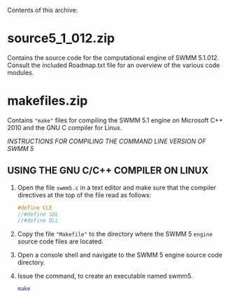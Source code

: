 Contents of this archive:

source5_1_012.zip
=================
Contains the source code for the computational engine
of SWMM 5.1.012. Consult the included Roadmap.txt file
for an overview of the various code modules.

makefiles.zip
=============
Contains `"make"` files for compiling the SWMM 5.1 engine
on Microsoft C++ 2010 and the GNU C compiler for Linux.


*INSTRUCTIONS FOR COMPILING THE COMMAND LINE VERSION OF SWMM 5*


USING THE GNU C/C++ COMPILER ON LINUX
-------------------------------------

1. Open the file `swmm5.c` in a text editor and make sure that the compiler directives at the top of the file read as follows:

	```c
	#define CLE
	//#define SOL
	//#define DLL
	```

2. Copy the file `"Makefile"` to the directory where the SWMM 5 `engine` source code files are located.

3. Open a console shell and navigate to the SWMM 5 engine source code directory.

4. Issue the command, to create an executable named swmm5.

	```bash
	make
	```


